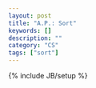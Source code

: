 ```yaml
---
layout: post
title: "A.P.: Sort"
keywords: []
description: ""
category: "CS"
tags: ["sort"]
---
```

{% include JB/setup %}
